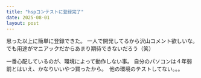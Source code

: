 ```yaml
---
title: "hspコンテストに登録完了"
date: 2025-08-01
layout: post
---
```


思った以上に簡単に登録できた。
一人で開発してるから沢山コメント欲しいな。　でも用途がマニアックだからあまり期待できないだろう（笑）

一番心配しているのが、環境によって動作しない事。
自分のパソコンは４年弱前とはいえ、かなりいいやつ買ったから。　他の環境のテストしてない。。。
